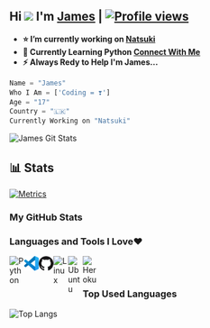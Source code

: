 ## Hi <img src="https://raw.githubusercontent.com/MartinHeinz/MartinHeinz/master/wave.gif" width="25px"> I'm [James](https://t.me/James_LK) | [![Profile views](https://komarev.com/ghpvc/?username=JamesLK6&label=Profile%20views)](https://github.com/JamesLK6)


- **⭐️ I’m currently working on [Natsuki](https://github.com/TeamNatsuki/Natsuki)**
- **🌟 Currently Learning Python [Connect With Me](https://t.me/James_LK)**
- **⚡ Always Redy to Help I'm James...**


```python
Name = "James"
Who I Am = ['Coding = ❣️']
Age = "17"
Country = "🇱🇰"
Currently Working on "Natsuki"
```
![James Git Stats](https://github-readme-stats.vercel.app/api?username=JamesLK6&include_all_commits=true&count_private=true&theme=lowcontrast)

## 📊 Stats

[![Metrics](https://metrics.lecoq.io/JamesLK6?template=classic&base.header=0&base.metadata=0&isocalendar=1&languages=1&people=1&isocalendar.duration=half-year&languages.limit=8&languages.sections=most-used&languages.colors=github&languages.threshold=0%25&languages.indepth=false&languages.recent.load=300&languages.recent.days=14&people.limit=24&people.size=28&people.types=followers%2C%20following&people.identicons=false&people.shuffle=false&config.timezone=Asia%2FCalcutta)](https://t.me/James_LK)

<h3 align="left"><b>My GitHub Stats</b></h4>

### Languages and Tools I Love❤️

[<img align="left" alt="Python" width="26px" src="https://upload.wikimedia.org/wikipedia/commons/thumb/c/c3/Python-logo-notext.svg/600px-Python-logo-notext.svg.png" />](https://python.org/)
[<img align="left" alt="Visual Studio Code" width="26px" src="https://raw.githubusercontent.com/github/explore/80688e429a7d4ef2fca1e82350fe8e3517d3494d/topics/visual-studio-code/visual-studio-code.png" />](https://code.visualstudio.com/)
[<img align="left" alt="GitHub" width="26px" src="https://raw.githubusercontent.com/github/explore/78df643247d429f6cc873026c0622819ad797942/topics/github/github.png" />](https://git-scm.com/)
[<img align="left" alt="Linux" width="26px" src="https://www.freepnglogos.com/uploads/linux-png/difference-between-linux-and-window-operating-system-3.png" />](https://www.linux.org/)
[<img align="left" alt="Ubuntu" width="26px" src="https://assets.ubuntu.com/v1/29985a98-ubuntu-logo32.png" />](https://www.ubuntu.com)
[<img align="left" alt="Heroku" width="26px" src="https://www.nicepng.com/png/full/223-2233246_heroku-logo-salesforce-heroku.png" />](https://heroku.com/)

<br />
<br />

<h3 align="left"><b> Top Used Languages </b></h3>

![Top Langs](https://github-readme-stats.vercel.app/api/top-langs/?username=JamesLK6&layout=compact&theme=radical)
